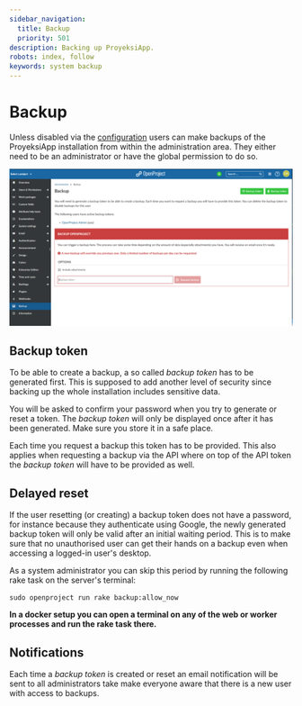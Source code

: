```yaml
---
sidebar_navigation:
  title: Backup
  priority: 501
description: Backing up ProyeksiApp.
robots: index, follow
keywords: system backup
---
```

# Backup

Unless disabled via the [configuration](/installation-and-operations/configuration/#backup-enabled)
users can make backups of the ProyeksiApp installation from within the administration area.
They either need to be an administrator or have the global permission to do so.

![System-admin-guide-backup-11.3](openproject-backup.png)

## Backup token

To be able to create a backup, a so called _backup token_ has to be generated first.
This is supposed to add another level of security since backing up the whole installation
includes sensitive data.

You will be asked to confirm your password when you try to generate or reset a token.
The _backup token_ will only be displayed once after it has been generated.
Make sure you store it in a safe place.

Each time you request a backup this token has to be provided.
This also applies when requesting a backup via the API where on top of the API token
the _backup token_ will have to be provided as well.

## Delayed reset

If the user resetting (or creating) a backup token does not have a password, for instance because they
authenticate using Google, the newly generated backup token will only be valid after an initial waiting period.
This is to make sure that no unauthorised user can get their hands on a backup even when accessing
a logged-in user's desktop.

As a system administrator you can skip this period by running the following rake task on the server's terminal:

```
sudo openproject run rake backup:allow_now
```

__In a docker setup you can open a terminal on any of the web or worker processes and run the rake task there.__

## Notifications

Each time a _backup token_ is created or reset an email notification will be sent to all administrators
take make everyone aware that there is a new user with access to backups.
